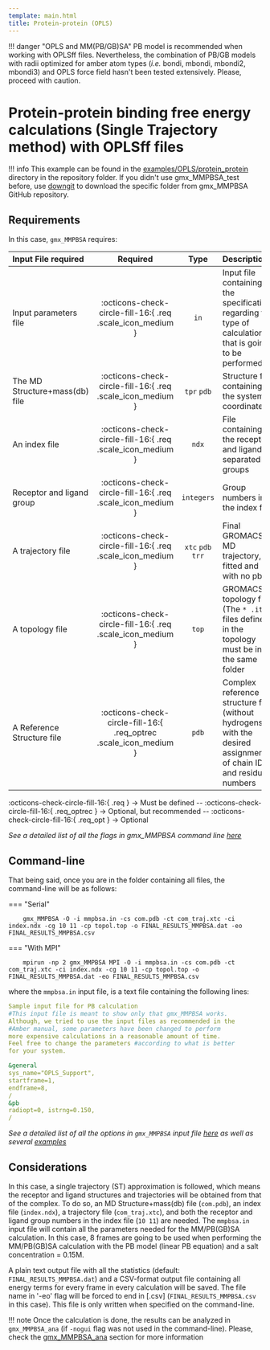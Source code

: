 ```yaml
---
template: main.html
title: Protein-protein (OPLS)
---
```


!!! danger "OPLS and MM(PB/GB)SA"
    PB model is recommended when working with OPLSff files. Nevertheless, the combination of PB/GB models with radii 
    optimized for amber atom types (_i.e._ bondi, mbondi, mbondi2, mbondi3) and OPLS force field hasn't been tested 
    extensively. Please, proceed with caution.

# Protein-protein binding free energy calculations (Single Trajectory method) with OPLSff files

!!! info
    This example can be found in the [examples/OPLS/protein_protein][6] directory in the repository folder. If you 
    didn't 
    use gmx_MMPBSA_test before, use [downgit](https://downgit.github.io/#/home) to download the specific folder from 
    gmx_MMPBSA GitHub repository.


## Requirements

In this case, `gmx_MMPBSA` requires:

| Input File required            | Required |           Type             | Description |
|:-------------------------------|:--------:|:--------------------------:|:-------------------------------------------------------------------------------------------------------------|
| Input parameters file          | :octicons-check-circle-fill-16:{ .req .scale_icon_medium } |           `in`          | Input file containing all the specifications regarding the type of calculation that is going to be performed |
| The MD Structure+mass(db) file | :octicons-check-circle-fill-16:{ .req .scale_icon_medium } |    `tpr` `pdb`    | Structure file containing the system coordinates |
| An index file                  | :octicons-check-circle-fill-16:{ .req .scale_icon_medium } |          `ndx`    | File containing the receptor and ligand in separated groups |
| Receptor and ligand group      | :octicons-check-circle-fill-16:{ .req .scale_icon_medium } |        `integers`       | Group numbers in the index files |
| A trajectory file              | :octicons-check-circle-fill-16:{ .req .scale_icon_medium } | `xtc` `pdb` `trr` | Final GROMACS MD trajectory, fitted and with no pbc. |
| A topology file                 | :octicons-check-circle-fill-16:{ .req .scale_icon_medium }    |           `top`         | GROMACS topology file (The `* .itp` files defined in the topology must be in the same folder |
| A Reference Structure file     | :octicons-check-circle-fill-16:{ .req_optrec .scale_icon_medium } |           `pdb`         | Complex reference structure file (without hydrogens) with the desired assignment of chain ID and residue numbers |
              
:octicons-check-circle-fill-16:{ .req } -> Must be defined -- :octicons-check-circle-fill-16:{ .req_optrec } -> 
Optional, but recommended -- :octicons-check-circle-fill-16:{ .req_opt } -> Optional
 
_See a detailed list of all the flags in gmx_MMPBSA command line [here][1]_

## Command-line
That being said, once you are in the folder containing all files, the command-line will be as follows:

=== "Serial"

        gmx_MMPBSA -O -i mmpbsa.in -cs com.pdb -ct com_traj.xtc -ci index.ndx -cg 10 11 -cp topol.top -o FINAL_RESULTS_MMPBSA.dat -eo FINAL_RESULTS_MMPBSA.csv

=== "With MPI"

        mpirun -np 2 gmx_MMPBSA MPI -O -i mmpbsa.in -cs com.pdb -ct com_traj.xtc -ci index.ndx -cg 10 11 -cp topol.top -o FINAL_RESULTS_MMPBSA.dat -eo FINAL_RESULTS_MMPBSA.csv

where the `mmpbsa.in` input file, is a text file containing the following lines:

``` yaml linenums="1" title="Sample input file for PB calculation"
Sample input file for PB calculation
#This input file is meant to show only that gmx_MMPBSA works. 
Although, we tried to use the input files as recommended in the
#Amber manual, some parameters have been changed to perform 
more expensive calculations in a reasonable amount of time. 
Feel free to change the parameters #according to what is better 
for your system.

&general
sys_name="OPLS_Support",
startframe=1,
endframe=8,
/
&pb
radiopt=0, istrng=0.150,
/
```

_See a detailed list of all the options in `gmx_MMPBSA` input file [here][2] as well as several [examples][3]_

## Considerations
In this case, a single trajectory (ST) approximation is followed, which means the receptor and ligand structures and 
trajectories will be obtained from that of the complex. To do so, an MD Structure+mass(db) file (`com.pdb`), an 
index file (`index.ndx`), a trajectory file (`com_traj.xtc`), and both the receptor and ligand group numbers in the 
index file (`10 11`) are needed. The `mmpbsa.in` input file will contain all the 
parameters needed for the MM/PB(GB)SA calculation. In this case, 8 frames are going to be used when performing the 
MM/PB(GB)SA calculation with the PB model (linear PB equation) and a salt concentration = 0.15M.

A plain text output file with all the statistics (default: `FINAL_RESULTS_MMPBSA.dat`) and a CSV-format 
output file containing all energy terms for every frame in every calculation will be saved. The file name in 
'-eo' flag will be forced to end in [.csv] (`FINAL_RESULTS_MMPBSA.csv` in this case). This file is only written when 
specified on the command-line.

!!! note
    Once the calculation is done, the results can be analyzed in `gmx_MMPBSA_ana` (if `-nogui` flag was not used in the command-line). 
    Please, check the [gmx_MMPBSA_ana][5] section for more information
  
  [1]: ../../../gmx_MMPBSA_command-line.md#gmx_mmpbsa-command-line
  [2]: ../../../input_file.md#the-input-file
  [3]: ../../../input_file.md#sample-input-files
  [5]: ../../../analyzer.md#gmx_mmpbsa_ana-the-analyzer-tool
  [6]: https://github.com/Valdes-Tresanco-MS/gmx_MMPBSA/tree/master/examples/OPLS/protein_protein
  [7]: ../../gmx_MMPBSA_test.md#gmx_mmpbsa_test-command-line
